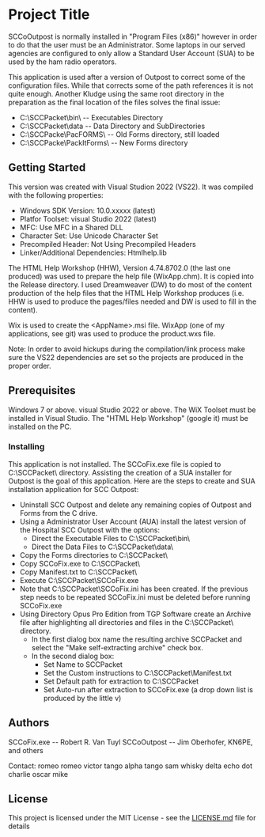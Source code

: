 # Project Title

SCCoOutpost is normally installed in "Program Files (x86)" however in order to do that the user must be an Administrator.  Some laptops in our served agencies are configured to only allow a Standard User Account (SUA) to be used by the ham radio operators.

This application is used after a version of Outpost to correct some of the configuration files.  While that corrects some of the path references it is not quite enough.  Another Kludge using the same root directory in the preparation as the final location of the files solves the final issue:
  - C:\SCCPacket\bin\        -- Executables Directory
  - C:\SCCPacket\data        -- Data Directory and SubDirectories
  - C:\SCCPacke\PacFORMS\    -- Old Forms directory, still loaded
  - C:\SCCPacke\PackItForms\ -- New Forms directory

## Getting Started

This version was created with Visual Studion 2022 (VS22).  It was compiled with the following properties:
  - Windows SDK Version: 10.0.xxxxx (latest)
  - Platfor Toolset: visual Studio 2022 (latest)
  - MFC: Use MFC in a Shared DLL
  - Character Set:  Use Unicode Character Set
  - Precompiled Header:  Not Using Precompiled Headers
  - Linker/Additional Dependencies:  Htmlhelp.lib

The HTML Help Workshop (HHW), Version 4.74.8702.0 (the last one produced) was used to prepare the help file (WixApp.chm).  It is copied into the Release directory.  I used Dreamweaver (DW) to do most of the content production of the help files that the HTML Help Workshop produces (i.e. HHW is used to produce the pages/files needed and DW is used to fill in the content).

Wix is used to create the &lt;AppName&gt;.msi file.  WixApp (one of my applications, see git) was used to produce the product.wxs file.

Note:  In order to avoid hickups during the compilation/link process make sure the VS22 dependencies are
set so the projects are produced in the proper order.

## Prerequisites

Windows 7 or above.  visual Studio 2022 or above.  The WiX Toolset must be installed in Visual Studio.
The "HTML Help Workshop" (google it) must be installed on the PC.

### Installing

This application is not installed.  The SCCoFix.exe file is copied to C:\SCCPacket\ directory.  Assisting the creation of a SUA installer for Outpost is the goal of this application.  Here are the steps to create and SUA installation application for SCC Outpost:

  - Uninstall SCC Outpost and delete any remaining copies of Outpost and Forms from the C drive.
  - Using a Administrator User Account (AUA) install the latest version of the Hospital SCC Outpost with the options:
    * Direct the Executable Files to C:\SCCPacket\bin\
    * Direct the Data Files to C:\SCCPacket\data\
  - Copy the Forms directories to C:\SCCPacket\
  - Copy SCCoFix.exe to C:\SCCPacket\
  - Copy Manifest.txt to C:\SCCPacket\
  - Execute C:\SCCPacket\SCCoFix.exe
  - Note that C:\SCCPacket\SCCoFix.ini has been created.  If the previous step needs to be repeated SCCoFix.ini must be deleted before running SCCoFix.exe
  - Using Directory Opus Pro Edition from TGP Software create an Archive file after highlighting all directories and files in the C:\SCCPacket\ directory.
    * In the first dialog box name the resulting archive SCCPacket and select the "Make self-extracting archive" check box.
    * In the second dialog box:
      - Set Name to SCCPacket
      - Set the Custom instructions to C:\SCCPacket\Manifest.txt
      - Set Default path for extraction to C:\SCCPacket
      - Set Auto-run after extraction to SCCoFix.exe (a drop down list is produced by the little v)

## Authors

SCCoFix.exe -- Robert R. Van Tuyl
SCCoOutpost -- Jim Oberhofer, KN6PE, and others

Contact:  romeo romeo victor tango alpha tango sam whisky delta echo dot charlie oscar mike

## License

This project is licensed under the MIT License - see the [LICENSE.md](LICENSE.md) file for details

